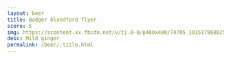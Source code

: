 ```yaml
---
layout: beer
title: Badger blandford flyer
score: 5
img: https://scontent.xx.fbcdn.net/v/t1.0-0/p480x480/74705_10151798802528745_954132420_n.jpg?oh=98221d2ea1c8ce8dd3877f1bb0be63e7&oe=586877B0
desc: Mild ginger
permalink: /beer/:title.html
---
```

